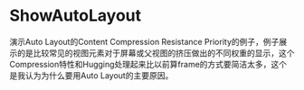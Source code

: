 # ShowAutoLayout
演示Auto Layout的Content Compression Resistance Priority的例子，例子展示的是比较常见的视图元素对于屏幕或父视图的挤压做出的不同权重的显示，这个Compression特性和Hugging处理起来比以前算frame的方式要简洁太多，这个是我认为为什么要用Auto Layout的主要原因。
